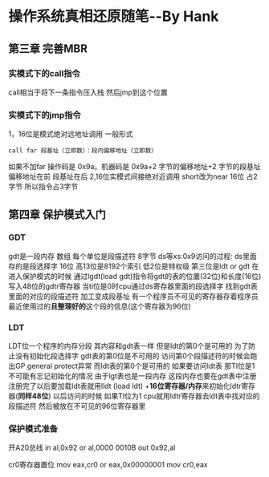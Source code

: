 # 操作系统真相还原随笔--By Hank
## 第三章 完善MBR
### 实模式下的call指令
call相当于将下一条指令压入栈 然后jmp到这个位置
### 实模式下的jmp指令
1，16位是模式绝对远地址调用
一般形式
```
call far 段基址（立即数）：段内偏移地址（立即数）
```
如果不加far 操作码是 0x9a。机器码是 0x9a+2 字节的偏移地址+2 字节的段基址
偏移地址在前 段基址在后
2,16位实模式间接绝对近调用
short改为near 16位 占2字节 所以指令占3字节
## 第四章 保护模式入门
### GDT
gdt是一段内存 数组 每个单位是段描述符 8字节
ds等xs:0x9访问的过程:
ds里面存的是段选择字 16位 高13位是8192个索引 低2位是特权级 第三位是ldt or gdt
在进入保护模式的时候 通过lgdt(load gdt)指令将gdt的表的位置(32位)和长度(16位)写入48位的gdtr寄存器
当ti位是0时cpu通过ds寄存器里面的段选择字
找到gdt表里面的对应的段描述符 加工变成段基址
有一个程序员不可见的寄存器存着程序员最近使用过的**且整理好的**这个段的信息(这个寄存器为96位)
### LDT
LDT位一个程序的内存分段 其内容和gdt表一样 但是ldt的第0个是可用的
为了防止没有初始化段选择字 gdt表的第0位是不可用的 访问第0个段描述符的时候会跑出GP general protect异常
而ldt表的第0个是可用的 如果要访问ldt表 那TI位是1 不可能有忘记初始化的情况
由于lgt表也是一段内存 这段内存也要在gdt表中注册 注册完了以后要加载ldt表就用lldt (load ldt) +**16位寄存器/内存**来初始化ldtr寄存器(**同样48位**) 以后访问的时候 如果TI位为1 cpu就用ldtr寄存器去ldt表中找对应的段描述符 然后被放在不可见的96位寄存器里

### 保护模式准备
开A20总线
in al,0x92
or al,0000 0010B
out 0x92,al

cr0寄存器置位
mov eax,cr0
or eax,0x00000001
mov cr0,eax

